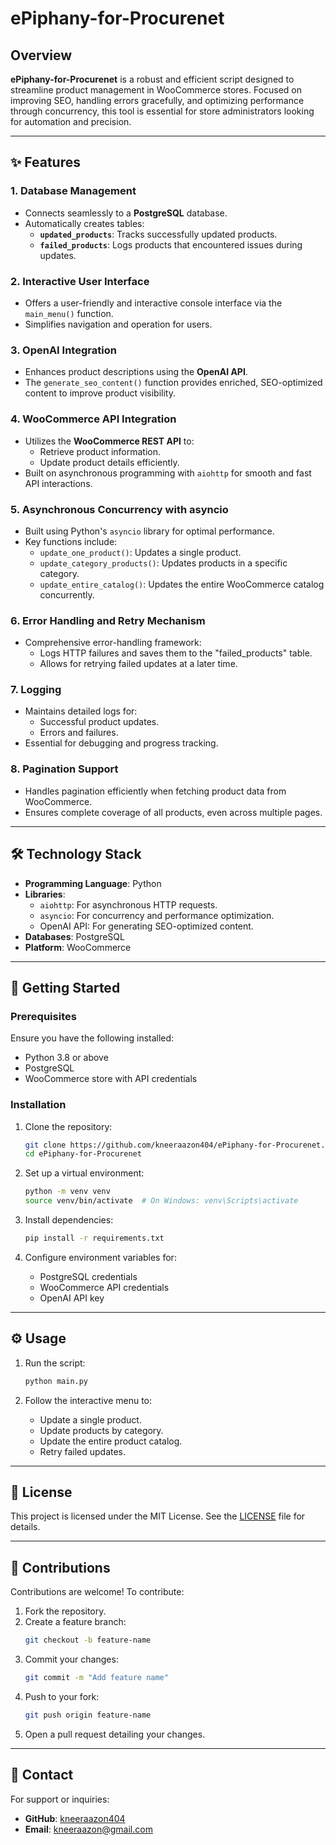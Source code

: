 # ePiphany-for-Procurenet  

## Overview  

**ePiphany-for-Procurenet** is a robust and efficient script designed to streamline product management in WooCommerce stores. Focused on improving SEO, handling errors gracefully, and optimizing performance through concurrency, this tool is essential for store administrators looking for automation and precision.  

---

## ✨ Features  

### **1. Database Management**  
- Connects seamlessly to a **PostgreSQL** database.  
- Automatically creates tables:  
  - **`updated_products`**: Tracks successfully updated products.  
  - **`failed_products`**: Logs products that encountered issues during updates.  

### **2. Interactive User Interface**  
- Offers a user-friendly and interactive console interface via the `main_menu()` function.  
- Simplifies navigation and operation for users.  

### **3. OpenAI Integration**  
- Enhances product descriptions using the **OpenAI API**.  
- The `generate_seo_content()` function provides enriched, SEO-optimized content to improve product visibility.  

### **4. WooCommerce API Integration**  
- Utilizes the **WooCommerce REST API** to:  
  - Retrieve product information.  
  - Update product details efficiently.  
- Built on asynchronous programming with `aiohttp` for smooth and fast API interactions.  

### **5. Asynchronous Concurrency with asyncio**  
- Built using Python's `asyncio` library for optimal performance.  
- Key functions include:  
  - `update_one_product()`: Updates a single product.  
  - `update_category_products()`: Updates products in a specific category.  
  - `update_entire_catalog()`: Updates the entire WooCommerce catalog concurrently.  

### **6. Error Handling and Retry Mechanism**  
- Comprehensive error-handling framework:  
  - Logs HTTP failures and saves them to the "failed_products" table.  
  - Allows for retrying failed updates at a later time.  

### **7. Logging**  
- Maintains detailed logs for:  
  - Successful product updates.  
  - Errors and failures.  
- Essential for debugging and progress tracking.  

### **8. Pagination Support**  
- Handles pagination efficiently when fetching product data from WooCommerce.  
- Ensures complete coverage of all products, even across multiple pages.  

---

## 🛠️ Technology Stack  

- **Programming Language**: Python  
- **Libraries**:  
  - `aiohttp`: For asynchronous HTTP requests.  
  - `asyncio`: For concurrency and performance optimization.  
  - OpenAI API: For generating SEO-optimized content.  
- **Databases**: PostgreSQL  
- **Platform**: WooCommerce  

---

## 🚀 Getting Started  

### Prerequisites  

Ensure you have the following installed:  
- Python 3.8 or above  
- PostgreSQL  
- WooCommerce store with API credentials  

### Installation  

1. Clone the repository:  
   ```bash  
   git clone https://github.com/kneeraazon404/ePiphany-for-Procurenet.git  
   cd ePiphany-for-Procurenet
   
2. Set up a virtual environment:  
   ```bash  
   python -m venv venv  
   source venv/bin/activate  # On Windows: venv\Scripts\activate  
   ```  

3. Install dependencies:  
   ```bash  
   pip install -r requirements.txt  
   ```  

4. Configure environment variables for:  
   - PostgreSQL credentials  
   - WooCommerce API credentials  
   - OpenAI API key  

---

## ⚙️ Usage  

1. Run the script:  
   ```bash  
   python main.py  
   ```  

2. Follow the interactive menu to:  
   - Update a single product.  
   - Update products by category.  
   - Update the entire product catalog.  
   - Retry failed updates.  

---

## 📜 License  

This project is licensed under the MIT License. See the [LICENSE](LICENSE) file for details.  

---

## 🤝 Contributions  

Contributions are welcome! To contribute:  

1. Fork the repository.  
2. Create a feature branch:  
   ```bash  
   git checkout -b feature-name  
   ```  
3. Commit your changes:  
   ```bash  
   git commit -m "Add feature name"  
   ```  
4. Push to your fork:  
   ```bash  
   git push origin feature-name  
   ```  
5. Open a pull request detailing your changes.  

---

## 📧 Contact  

For support or inquiries:  
- **GitHub**: [kneeraazon404](https://github.com/kneeraazon404)  
- **Email**: kneeraazon@gmail.com  
```
